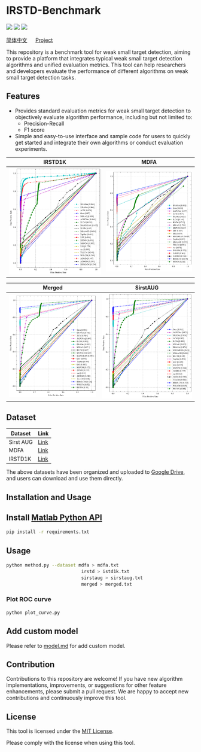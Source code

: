 # IRSTD-Benchmark
![](https://img.shields.io/badge/Python-red)
![](https://img.shields.io/badge/Matlab-brightgreen)
![](https://img.shields.io/badge/Infrared_Small_Dim_Target_Detection-yellow)

[简体中文](./README-zh.md)  &emsp;  [Project](https://linaom1214.github.io/ISTD-Benchmark/)

This repository is a benchmark tool for weak small target detection, aiming to provide a platform that integrates typical weak small target detection algorithms and unified evaluation metrics. This tool can help researchers and developers evaluate the performance of different algorithms on weak small target detection tasks.

## Features
- Provides standard evaluation metrics for weak small target detection to objectively evaluate algorithm performance, including but not limited to:
  - Precision-Recall
  - F1 score
- Simple and easy-to-use interface and sample code for users to quickly get started and integrate their own algorithms or conduct evaluation experiments.


| IRSTD1K                      | MDFA                          |
|------------------------------|-------------------------------|
| ![Image 1 Description](figs/IRSTD_roc.png) | ![Image 2 Description](figs/mdfa_roc.png) |

| Merged                        | SirstAUG                        |
|-------------------------------|---------------------------------|
| ![Image 3 Description](figs/merged_roc.png) | ![Image 4 Description](figs/sirstaug_roc.png) |


## Dataset

| Dataset      | Link |
| ----------- | ----------- |
| Sirst AUG      | [Link](https://github.com/Tianfang-Zhang/AGPCNet)       |
| MDFA   | [Link](https://github.com/wanghuanphd/MDvsFA_cGAN)        |
| IRSTD1K   | [Link](https://github.com/RuiZhang97/ISNet)        |

The above datasets have been organized and uploaded to [Google Drive](https://drive.google.com/file/d/15sk1tBnbRj0qKvsCrS7H_Ua5iQiYG853/view?usp=sharing), and users can download and use them directly.

## Installation and Usage

## Install [Matlab Python API](https://ww2.mathworks.cn/help/matlab/matlab_external/install-the-matlab-engine-for-python.html)
```bash
pip install -r requirements.txt
```

## Usage
```bash
python method.py --dataset mdfa > mdfa.txt
                            irstd > istd1k.txt
                            sirstaug > sirstaug.txt
                            merged > merged.txt 
```

### Plot ROC curve

```bash 
python plot_curve.py
```

## Add custom model
Please refer to [model.md](https://github.com/o95827/ISTD-Benchmark/blob/main/model.md) for add custom model.

## Contribution

Contributions to this repository are welcome! If you have new algorithm implementations, improvements, or suggestions for other feature enhancements, please submit a pull request. We are happy to accept new contributions and continuously improve this tool.

## License

This tool is licensed under the [MIT License](LICENSE).

Please comply with the license when using this tool.
```
